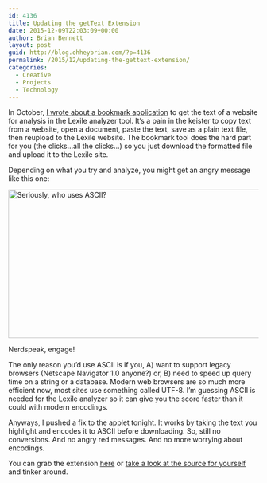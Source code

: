```yaml
---
id: 4136
title: Updating the getText Extension
date: 2015-12-09T22:03:09+00:00
author: Brian Bennett
layout: post
guid: http://blog.ohheybrian.com/?p=4136
permalink: /2015/12/updating-the-gettext-extension/
categories:
  - Creative
  - Projects
  - Technology
---
```

In October, [I wrote about a bookmark application](http://blog.ohheybrian.com/an-easier-way-to-get-plain-text/) to get the text of a website for analysis in the Lexile analyzer tool. It&#8217;s a pain in the keister to copy text from a website, open a document, paste the text, save as a plain text file, then reupload to the Lexile website. The bookmark tool does the hard part for you (the clicks&#8230;all the clicks&#8230;) so you just download the formatted file and upload it to the Lexile site.

Depending on what you try and analyze, you might get an angry message like this one:

<img src="http://blog.ohheybrian.com/wp-content/uploads/2015/12/Screen-Shot-2015-12-09-at-9.53.03-PM.png" alt="Seriously, who uses ASCII?" title="Seriously, who uses ASCII?" width="858" height="298" class="aligncenter size-full wp-image-4137" srcset="https://blog.ohheybrian.com/wp-content/uploads/2015/12/Screen-Shot-2015-12-09-at-9.53.03-PM.png 858w, https://blog.ohheybrian.com/wp-content/uploads/2015/12/Screen-Shot-2015-12-09-at-9.53.03-PM-300x104.png 300w, https://blog.ohheybrian.com/wp-content/uploads/2015/12/Screen-Shot-2015-12-09-at-9.53.03-PM-768x267.png 768w" sizes="(max-width: 858px) 100vw, 858px" />

Nerdspeak, engage!

The only reason you&#8217;d use ASCII is if you, A) want to support legacy browsers (Netscape Navigator 1.0 anyone?) or, B) need to speed up query time on a string or a database. Modern web browsers are so much more efficient now, most sites use something called UTF-8. I&#8217;m guessing ASCII is needed for the Lexile analyzer so it can give you the score faster than it could with modern encodings.

Anyways, I pushed a fix to the applet tonight. It works by taking the text you highlight and encodes it to ASCII before downloading. So, still no conversions. And no angry red messages. And no more worrying about encodings.

You can grab the extension [here](http://dev.ohheybrian.com/getText) or [take a look at the source for yourself](https://github.com/bennettscience/bennettscience.github.io/tree/master/getText) and tinker around.